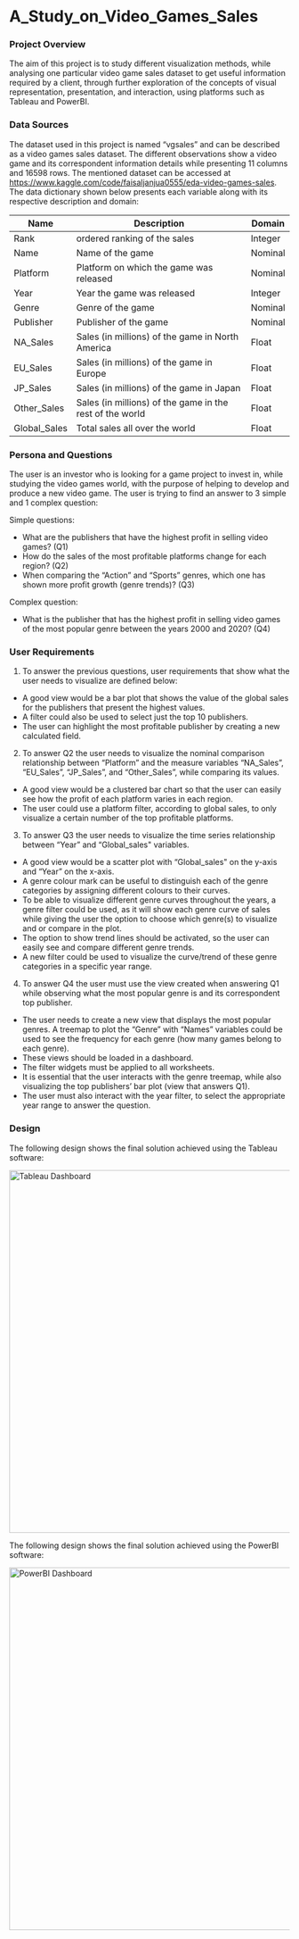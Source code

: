 # A_Study_on_Video_Games_Sales

### Project Overview

The aim of this project is to study different visualization methods, while analysing one particular video game sales dataset to get useful information required by a client, through further exploration of the concepts of visual representation, presentation, and interaction, using platforms such as Tableau and PowerBI.

### Data Sources

The dataset used in this project is named “vgsales” and can be described as a video games sales dataset. The different observations show a video game and its correspondent information details while presenting 11 columns and 16598 rows. The mentioned dataset can be accessed at https://www.kaggle.com/code/faisaljanjua0555/eda-video-games-sales.
The data dictionary shown below presents each variable along with its respective description and domain:

Name | Description | Domain |
--- | --- | --- | 
Rank | ordered ranking of the sales | Integer |
Name | Name of the game | Nominal |
Platform | Platform on which the game was released | Nominal |
Year | Year the game was released | Integer |
Genre | Genre of the game | Nominal |
Publisher | Publisher of the game | Nominal |
NA_Sales | Sales (in millions) of the game in North America | Float |
EU_Sales | Sales (in millions) of the game in Europe | Float |
JP_Sales | Sales (in millions) of the game in Japan | Float |
Other_Sales | Sales (in millions) of the game in the rest of the world | Float |
Global_Sales | Total sales all over the world | Float |

### Persona and Questions

The user is an investor who is looking for a game project to invest in, while studying the video games world, with the purpose of helping to develop and produce a new video game. The user is trying to find an answer to 3 simple and 1 complex question:

Simple questions:

* What are the publishers that have the highest profit in selling video games? (Q1)
* How do the sales of the most profitable platforms change for each region? (Q2)
* When comparing the “Action” and “Sports” genres, which one has shown more profit growth (genre trends)? (Q3)
  
Complex question:

* What is the publisher that has the highest profit in selling video games of the most popular genre between the years 2000 and 2020? (Q4)

### User Requirements

1. To answer the previous questions, user requirements that show what the user needs to visualize are defined below:
  * A good view would be a bar plot that shows the value of the global sales for the publishers that present the highest values.
  * A filter could also be used to select just the top 10 publishers.
  * The user can highlight the most profitable publisher by creating a new calculated field.
2. To answer Q2 the user needs to visualize the nominal comparison relationship between “Platform” and the measure variables “NA_Sales”, “EU_Sales”, “JP_Sales”, and “Other_Sales”, while comparing its values.
  * A good view would be a clustered bar chart so that the user can easily see how the profit of each platform varies in each region.
  * The user could use a platform filter, according to global sales, to only visualize a certain number of the top profitable platforms.
3. To answer Q3 the user needs to visualize the time series relationship between “Year” and “Global_sales" variables.
  * A good view would be a scatter plot with “Global_sales" on the y-axis and “Year” on the x-axis.
  * A genre colour mark can be useful to distinguish each of the genre categories by assigning different colours to their curves.
  * To be able to visualize different genre curves throughout the years, a genre filter could be used, as it will show each genre curve of sales while giving the user the option to choose which genre(s) to     visualize and or compare in the plot.
  * The option to show trend lines should be activated, so the user can easily see and compare different genre trends.
  * A new filter could be used to visualize the curve/trend of these genre categories in a specific year range.
4. To answer Q4 the user must use the view created when answering Q1 while observing what the most popular genre is and its correspondent top publisher.
  * The user needs to create a new view that displays the most popular genres. A treemap to plot the “Genre” with “Names” variables could be used to see the frequency for each genre (how many games belong to each genre).
  * These views should be loaded in a dashboard.
  * The filter widgets must be applied to all worksheets.
  * It is essential that the user interacts with the genre treemap, while also visualizing the top publishers’ bar plot (view that answers Q1).
  * The user must also interact with the year filter, to select the appropriate year range to answer the question.

### Design

The following design shows the final solution achieved using the Tableau software:

<img src="https://github.com/user-attachments/assets/477fc211-a290-4c8f-8453-2aa270c4600a" alt="Tableau Dashboard" width="650"/>

The following design shows the final solution achieved using the PowerBI software:

<img src="https://github.com/user-attachments/assets/d5969783-797b-4d17-923d-0dacf5a054ec" alt="PowerBI Dashboard" width="650"/>




